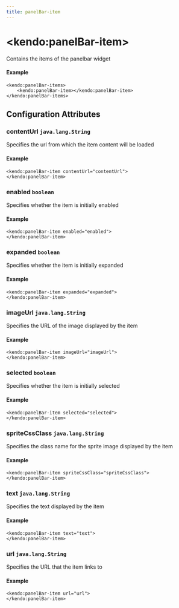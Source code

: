 ```yaml
---
title: panelBar-item
---
```


# \<kendo:panelBar-item\>

Contains the items of the panelbar widget

#### Example
    <kendo:panelBar-items>
        <kendo:panelBar-item></kendo:panelBar-item>
    </kendo:panelBar-items>

## Configuration Attributes

### contentUrl `java.lang.String`

Specifies the url from which the item content will be loaded

#### Example
    <kendo:panelBar-item contentUrl="contentUrl">
    </kendo:panelBar-item>

### enabled `boolean`

Specifies whether the item is initially enabled

#### Example
    <kendo:panelBar-item enabled="enabled">
    </kendo:panelBar-item>

### expanded `boolean`

Specifies whether the item is initially expanded

#### Example
    <kendo:panelBar-item expanded="expanded">
    </kendo:panelBar-item>

### imageUrl `java.lang.String`

Specifies the URL of the image displayed by the item

#### Example
    <kendo:panelBar-item imageUrl="imageUrl">
    </kendo:panelBar-item>

### selected `boolean`

Specifies whether the item is initially selected

#### Example
    <kendo:panelBar-item selected="selected">
    </kendo:panelBar-item>

### spriteCssClass `java.lang.String`

Specifies the class name for the sprite image displayed by the item

#### Example
    <kendo:panelBar-item spriteCssClass="spriteCssClass">
    </kendo:panelBar-item>

### text `java.lang.String`

Specifies the text displayed by the item

#### Example
    <kendo:panelBar-item text="text">
    </kendo:panelBar-item>

### url `java.lang.String`

Specifies the URL that the item links to

#### Example
    <kendo:panelBar-item url="url">
    </kendo:panelBar-item>


